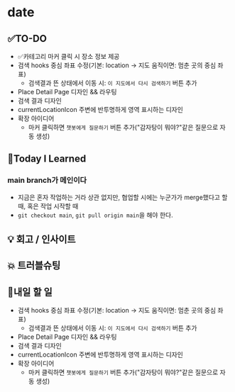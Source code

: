 # date
## ✅TO-DO
- ✅카테고리 마커 클릭 시 장소 정보 제공
- 검색 hooks 중심 좌표 수정(기본: location -> 지도 움직이면: 멈춘 곳의 중심 좌표)
    - 검색결과 뜬 상태에서 이동 시: ```이 지도에서 다시 검색하기``` 버튼 추가
- Place Detail Page 디자인 && 라우팅
- 검색 결과 디자인
- currentLocationIcon 주변에 반투명하게 영역 표시하는 디자인
- 확장 아이디어
    - 마커 클릭하면 ```챗봇에게 질문하기``` 버튼 추가("감자탕이 뭐야?"같은 질문으로 자동 생성)

## 📌Today I Learned
### main branch가 메인이다
- 지금은 혼자 작업하는 거라 상관 없지만, 협업할 시에는 누군가가 merge했다고 할 때, 혹은 작업 시작할 때
- ```git checkout main```, ```git pull origin main```을 해야 한다.

## 💡 회고 / 인사이트


## 💥 트러블슈팅
            
## 🍩내일 할 일
- 검색 hooks 중심 좌표 수정(기본: location -> 지도 움직이면: 멈춘 곳의 중심 좌표)
    - 검색결과 뜬 상태에서 이동 시: ```이 지도에서 다시 검색하기``` 버튼 추가
- Place Detail Page 디자인 && 라우팅
- 검색 결과 디자인
- currentLocationIcon 주변에 반투명하게 영역 표시하는 디자인
- 확장 아이디어
    - 마커 클릭하면 ```챗봇에게 질문하기``` 버튼 추가("감자탕이 뭐야?"같은 질문으로 자동 생성)